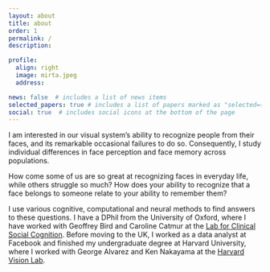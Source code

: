 ```yaml
---
layout: about
title: about
order: 1
permalink: /
description: 

profile:
  align: right
  image: mirta.jpeg
  address: 

news: false  # includes a list of news items
selected_papers: true # includes a list of papers marked as "selected={true}"
social: true  # includes social icons at the bottom of the page
---
```


I am interested in our visual system’s ability to recognize people from their faces, and its remarkable occasional failures to do so. Consequently, I study individual differences in face perception and face memory across populations.

How come some of us are so great at recognizing faces in everyday life, while others struggle so much? How does your ability to recognize that a face belongs to someone relate to your ability to remember them?

I use various cognitive, computational and neural methods to find answers to these questions. I have a DPhil from the University of Oxford, where I have worked with Geoffrey Bird and Caroline Catmur at the [Lab for Clinical Social Cognition](https://sites.google.com/site/geoffbirdlab/home). Before moving to the UK, I worked as a data analyst at Facebook and finished my undergraduate degree at Harvard University, where I worked with George Alvarez and Ken Nakayama at the [Harvard Vision Lab](https://visionlab.harvard.edu/). 
